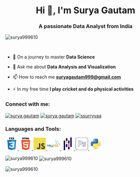 <h1 align="center">Hi 👋, I'm Surya Gautam</h1>
<h3 align="center">A passionate Data Analyst from India</h3>

<p align="left"> <img src="https://komarev.com/ghpvc/?username=surya999610&label=Profile%20views&color=0e75b6&style=flat" alt="surya999610" /> </p>

<p align="left"> <a href="https://twitter.com/" target="blank"><img src="https://img.shields.io/twitter/follow/?logo=twitter&style=for-the-badge" alt="" /></a> </p>

- 🌱 On a journey to master **Data Science**

- 💬 Ask me about **Data Analysis and Visualization**

- 📫 How to reach me **suryagautam999@gmail.com**

- ⚡ In my free time **I play cricket and do physical activities**

<h3 align="left">Connect with me:</h3>
<p align="left">
<a href="https://linkedin.com/in/surya gautam" target="blank"><img align="center" src="https://raw.githubusercontent.com/rahuldkjain/github-profile-readme-generator/master/src/images/icons/Social/linked-in-alt.svg" alt="surya gautam" height="30" width="40" /></a>
<a href="https://fb.com/surya gautam" target="blank"><img align="center" src="https://raw.githubusercontent.com/rahuldkjain/github-profile-readme-generator/master/src/images/icons/Social/facebook.svg" alt="surya gautam" height="30" width="40" /></a>
<a href="https://instagram.com/ssurryyaa" target="blank"><img align="center" src="https://raw.githubusercontent.com/rahuldkjain/github-profile-readme-generator/master/src/images/icons/Social/instagram.svg" alt="ssurryyaa" height="30" width="40" /></a>
</p>

<h3 align="left">Languages and Tools:</h3>
<p align="left"> <a href="https://www.w3schools.com/css/" target="_blank" rel="noreferrer"> <img src="https://raw.githubusercontent.com/devicons/devicon/master/icons/css3/css3-original-wordmark.svg" alt="css3" width="40" height="40"/> </a> <a href="https://www.w3.org/html/" target="_blank" rel="noreferrer"> <img src="https://raw.githubusercontent.com/devicons/devicon/master/icons/html5/html5-original-wordmark.svg" alt="html5" width="40" height="40"/> </a> <a href="https://developer.mozilla.org/en-US/docs/Web/JavaScript" target="_blank" rel="noreferrer"> <img src="https://raw.githubusercontent.com/devicons/devicon/master/icons/javascript/javascript-original.svg" alt="javascript" width="40" height="40"/> </a> <a href="https://www.mysql.com/" target="_blank" rel="noreferrer"> <img src="https://raw.githubusercontent.com/devicons/devicon/master/icons/mysql/mysql-original-wordmark.svg" alt="mysql" width="40" height="40"/> </a> <a href="https://pandas.pydata.org/" target="_blank" rel="noreferrer"> <img src="https://raw.githubusercontent.com/devicons/devicon/2ae2a900d2f041da66e950e4d48052658d850630/icons/pandas/pandas-original.svg" alt="pandas" width="40" height="40"/> </a> <a href="https://www.photoshop.com/en" target="_blank" rel="noreferrer"> <img src="https://raw.githubusercontent.com/devicons/devicon/master/icons/photoshop/photoshop-line.svg" alt="photoshop" width="40" height="40"/> </a> <a href="https://www.python.org" target="_blank" rel="noreferrer"> <img src="https://raw.githubusercontent.com/devicons/devicon/master/icons/python/python-original.svg" alt="python" width="40" height="40"/> </a> </p>

<p><img align="left" src="https://github-readme-stats.vercel.app/api/top-langs?username=surya999610&show_icons=true&locale=en&layout=compact" alt="surya999610" /></p>

<p>&nbsp;<img align="center" src="https://github-readme-stats.vercel.app/api?username=surya999610&show_icons=true&locale=en" alt="surya999610" /></p>

<p><img align="center" src="https://github-readme-streak-stats.herokuapp.com/?user=surya999610&" alt="surya999610" /></p>


